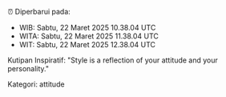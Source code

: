 ⏰ Diperbarui pada:
- WIB: Sabtu, 22 Maret 2025 10.38.04 UTC
- WITA: Sabtu, 22 Maret 2025 11.38.04 UTC
- WIT: Sabtu, 22 Maret 2025 12.38.04 UTC

Kutipan Inspiratif:
"Style is a reflection of your attitude and your personality."


Kategori: attitude

